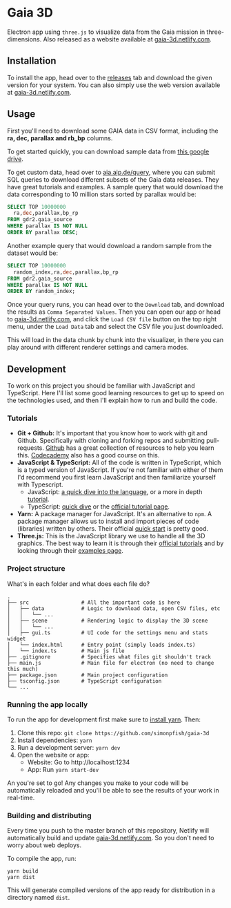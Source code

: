 # Gaia 3D

Electron app using `three.js` to visualize data from the Gaia mission in three-dimensions. Also released as a website available at [gaia-3d.netlify.com](https://gaia-3d.netlify.com).

## Installation

To install the app, head over to the [releases](https://github.com/simonpfish/gaia-3d/releases) tab and download the given version for your system. You can also simply use the web version available at [gaia-3d.netlify.com](https://gaia-3d.netlify.com).

## Usage

First you'll need to download some GAIA data in CSV format, including the **ra, dec, parallax and rb_bp** columns.

To get started quickly, you can download sample data from [this google drive](https://drive.google.com/open?id=1d0mRIBwnLbS-ZrhcLG5YOZhV7fgrcIVJ).

To get custom data, head over to [aia.aip.de/query](https://gaia.aip.de/query/), where you can submit SQL queries to download different subsets of the Gaia data releases. They have great tutorials and examples. A sample query that would download the data corresponding to 10 million stars sorted by parallax would be:

```sql
SELECT TOP 10000000
  ra,dec,parallax,bp_rp
FROM gdr2.gaia_source
WHERE parallax IS NOT NULL
ORDER BY parallax DESC;
```

Another example query that would download a random sample from the dataset would be:

```sql
SELECT TOP 10000000
  random_index,ra,dec,parallax,bp_rp
FROM gdr2.gaia_source
WHERE parallax IS NOT NULL
ORDER BY random_index;
```

Once your query runs, you can head over to the `Download` tab, and download the results as `Comma Separated Values`. Then you can open our app or head to [gaia-3d.netlify.com](https://gaia-3d.netlify.com), and click the `Load CSV file` button on the top right menu, under the `Load Data` tab and select the CSV file you just downloaded.

This will load in the data chunk by chunk into the visualizer, in there you can play around with different renderer settings and camera modes.

## Development

To work on this project you should be familiar with JavaScript and TypeScript. Here I'll list some good learning resources to get up to speed on the technologies used, and then I'll explain how to run and build the code.

### Tutorials

- **Git + Github:** It's important that you know how to work with git and Github. Specifically with cloning and forking repos and submitting pull-requests. [Github](https://try.github.io/) has a great collection of resources to help you learn this. [Codecademy](https://www.codecademy.com/learn/learn-git) also has a good course on this.
- **JavaScript & TypeScript:** All of the code is written in TypeScript, which is a typed version of JavaScript. If you're not familiar with either of them I'd recommend you first learn JavaScript and then familiarize yourself with Typescript.
  - JavaScript: [a quick dive into the language](https://learnxinyminutes.com/docs/javascript/), or a more in depth [tutorial](https://javascript.info/).
  - TypeScript: [quick dive](https://learnxinyminutes.com/docs/typescript/) or the [official tutorial page](https://www.typescriptlang.org/docs/handbook/typescript-in-5-minutes.html).
- **Yarn:** A package manager for JavaScript. It's an alternative to `npm`. A package manager allows us to install and import pieces of code (libraries) written by others. Their official [quick start](https://yarnpkg.com/en/docs/getting-started/) is pretty good.
- **Three.js:** This is the JavaScript library we use to handle all the 3D graphics. The best way to learn it is through their [official tutorials](https://threejs.org/docs/index.html#manual/en/introduction/Creating-a-scene) and by looking through their [examples page](https://threejs.org/examples/).

### Project structure

What's in each folder and what does each file do?

```
.
├── src                 # All the important code is here
│   ├── data            # Logic to download data, open CSV files, etc
│   │   └── ...
│   ├── scene           # Rendering logic to display the 3D scene
│   │   └── ...
│   ├── gui.ts          # UI code for the settings menu and stats widget
│   └── index.html      # Entry point (simply loads index.ts)
│   └── index.ts        # Main js file
├── .gitignore          # Specifies what files git shouldn't track
├── main.js             # Main file for electron (no need to change this much)
├── package.json        # Main project configuration
├── tsconfig.json       # TypeScript configuration
└── ...
```

### Running the app locally

To run the app for development first make sure to [install yarn](https://yarnpkg.com/en/docs/install). Then:

1. Clone this repo: `git clone https://github.com/simonpfish/gaia-3d`
2. Install dependencies: `yarn`
3. Run a development server: `yarn dev`
4. Open the website or app:
   - Website: Go to http://localhost:1234
   - App: Run `yarn start-dev`

An you're set to go! Any changes you make to your code will be automatically reloaded and you'll be able to see the results of your work in real-time.

### Building and distributing

Every time you push to the master branch of this repository, Netlify will automatically build and update [gaia-3d.netlify.com](https://gaia-3d.netlify.com). So you don't need to worry about web deploys.

To compile the app, run:

```
yarn build
yarn dist
```

This will generate compiled versions of the app ready for distribution in a directory named `dist`.
